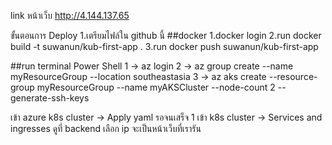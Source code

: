 link หน้าเว็บ
http://4.144.137.65

ขั้นตอนการ Deploy
1.เตรียมไฟล์ใน github นี้
##docker
1.docker login
2.run docker build -t suwanun/kub-first-app .
3.run docker push suwanun/kub-first-app

##run terminal Power Shell
1 -> az login
2 -> az group create --name myResourceGroup --location southeastasia
3 -> az aks create --resource-group myResourceGroup --name myAKSCluster --node-count 2 --generate-ssh-keys

เข้า azure k8s cluster -> Apply yaml
รอจนเสร็จ
1 เข้า k8s cluster -> Services and ingresses ดูที่ backend เลือก ip จะเป็นหน้าเว็บที่เรารัน
